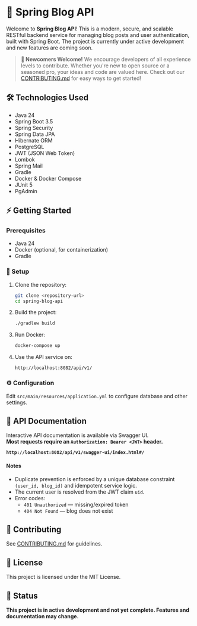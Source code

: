 # 🚀 Spring Blog API

Welcome to **Spring Blog API**! This is a modern, secure, and scalable RESTful backend service for managing blog posts and user authentication, built with Spring Boot. The project is currently under active development and new features are coming soon.

> **🌱 Newcomers Welcome!**
> We encourage developers of all experience levels to contribute. Whether you're new to open source or a seasoned pro, your ideas and code are valued here. Check out our [CONTRIBUTING.md](CONTRIBUTING.md) for easy ways to get started!

## 🛠️ Technologies Used

- Java 24
- Spring Boot 3.5
- Spring Security
- Spring Data JPA
- Hibernate ORM
- PostgreSQL
- JWT (JSON Web Token)
- Lombok
- Spring Mail
- Gradle
- Docker & Docker Compose
- JUnit 5
- PgAdmin

## ⚡ Getting Started

### Prerequisites

- Java 24
- Docker (optional, for containerization)
- Gradle

### 🚦 Setup

1. Clone the repository:
   ```bash
   git clone <repository-url>
   cd spring-blog-api
   ```
2. Build the project:
   ```bash
   ./gradlew build
   ```
3. Run Docker:
   ```bash
   docker-compose up
   ```
4. Use the API service on:
   ```
   http://localhost:8082/api/v1/
   ```

### ⚙️ Configuration

Edit `src/main/resources/application.yml` to configure database and other settings.

## 📖 API Documentation

Interactive API documentation is available via Swagger UI.  
**Most requests require an `Authorization: Bearer <JWT>` header.**

**`http://localhost:8082/api/v1/swagger-ui/index.html#/`**

#### Notes

- Duplicate prevention is enforced by a unique database constraint `(user_id, blog_id)` and idempotent service logic.
- The current user is resolved from the JWT claim `uid`.
- Error codes:
  - `401 Unauthorized` — missing/expired token
  - `404 Not Found` — blog does not exist

## 🤝 Contributing

See [CONTRIBUTING.md](CONTRIBUTING.md) for guidelines.

## 📄 License

This project is licensed under the MIT License.

## 🚧 Status

**This project is in active development and not yet complete. Features and documentation may change.**
